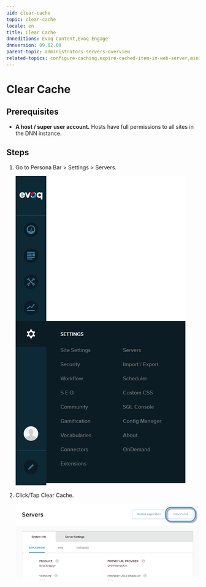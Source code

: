 ```yaml
---
uid: clear-cache
topic: clear-cache
locale: en
title: Clear Cache
dnneditions: Evoq Content,Evoq Engage
dnnversion: 09.02.00
parent-topic: administrators-servers-overview
related-topics: configure-caching,expire-cached-item-in-web-server,minify-resource-files
---
```


# Clear Cache

## Prerequisites

*   **A host / super user account.** Hosts have full permissions to all sites in the DNN instance.

## Steps

1.  Go to Persona Bar \> Settings \> Servers.
    
    ![Persona Bar > Settings > Servers](/images/scr-pbar-host-Settings-E91.png)
    
2.  Click/Tap Clear Cache.
    
      
    
    ![](/images/scr-Servers-buttons-ClearCache.png)